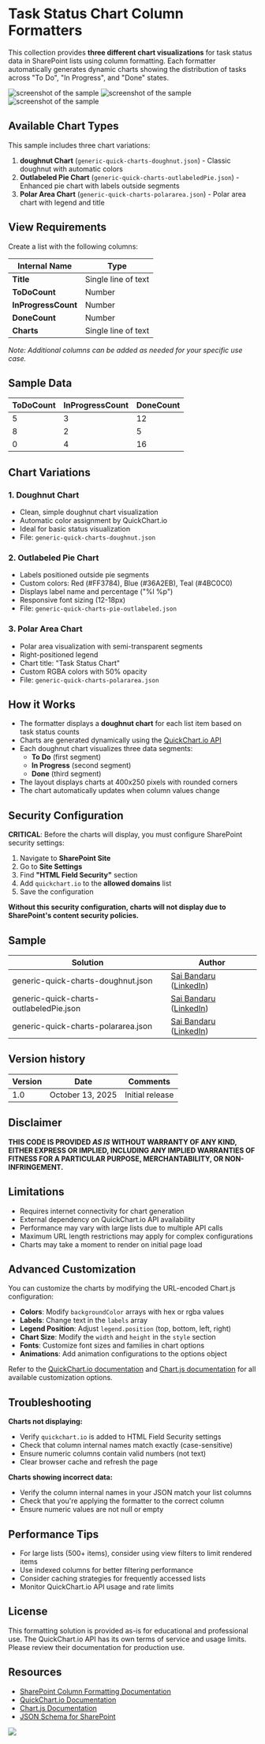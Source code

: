 # Task Status Chart Column Formatters

This collection provides **three different chart visualizations** for task status data in SharePoint lists using column formatting. Each formatter automatically generates dynamic charts showing the distribution of tasks across "To Do", "In Progress", and "Done" states.

![screenshot of the sample](./assets/doughnut.png)
![screenshot of the sample](./assets/outlabeledpie.png)
![screenshot of the sample](./assets/polar.png)

## Available Chart Types

This sample includes three chart variations:

1. **doughnut Chart** (`generic-quick-charts-doughnut.json`) - Classic doughnut with automatic colors
2. **Outlabeled Pie Chart** (`generic-quick-charts-outlabeledPie.json`) - Enhanced pie chart with labels outside segments
3. **Polar Area Chart** (`generic-quick-charts-polararea.json`) - Polar area chart with legend and title

## View Requirements

Create a list with the following columns:

| Internal Name        | Type    |
|---------------------|---------|
| **Title**       | Single line of text  |
| **ToDoCount**       | Number  |
| **InProgressCount** | Number  |
| **DoneCount**       | Number  |
| **Charts**       | Single line of text  |

*Note: Additional columns can be added as needed for your specific use case.*

## Sample Data

| ToDoCount | InProgressCount | DoneCount |
|-----------|----------------|-----------|
| 5         | 3              | 12        |
| 8         | 2              | 5         |
| 0         | 4              | 16        |

## Chart Variations

### 1. Doughnut Chart
- Clean, simple doughnut chart visualization
- Automatic color assignment by QuickChart.io
- Ideal for basic status visualization
- File: `generic-quick-charts-doughnut.json`

### 2. Outlabeled Pie Chart
- Labels positioned outside pie segments
- Custom colors: Red (#FF3784), Blue (#36A2EB), Teal (#4BC0C0)
- Displays label name and percentage ("%l %p")
- Responsive font sizing (12-18px)
- File: `generic-quick-charts-pie-outlabeled.json`

### 3. Polar Area Chart
- Polar area visualization with semi-transparent segments
- Right-positioned legend
- Chart title: "Task Status Chart"
- Custom RGBA colors with 50% opacity
- File: `generic-quick-charts-polararea.json`

## How it Works

- The formatter displays a **doughnut chart** for each list item based on task status counts
- Charts are generated dynamically using the [QuickChart.io API](https://quickchart.io/)
- Each doughnut chart visualizes three data segments:
  - **To Do** (first segment)
  - **In Progress** (second segment)
  - **Done** (third segment)
- The layout displays charts at 400x250 pixels with rounded corners
- The chart automatically updates when column values change

## Security Configuration

**CRITICAL**: Before the charts will display, you must configure SharePoint security settings:

1. Navigate to **SharePoint Site**
2. Go to **Site Settings**
3. Find **"HTML Field Security"** section
4. Add `quickchart.io` to the **allowed domains** list
5. Save the configuration

**Without this security configuration, charts will not display due to SharePoint's content security policies.**

## Sample

Solution|Author
--------|---------
generic-quick-charts-doughnut.json | [Sai Bandaru](https://github.com/saiiiiiii) ([LinkedIn](https://www.linkedin.com/in/sai-bandaru-97a946153/))
generic-quick-charts-outlabeledPie.json | [Sai Bandaru](https://github.com/saiiiiiii) ([LinkedIn](https://www.linkedin.com/in/sai-bandaru-97a946153/))
generic-quick-charts-polararea.json | [Sai Bandaru](https://github.com/saiiiiiii) ([LinkedIn](https://www.linkedin.com/in/sai-bandaru-97a946153/))

## Version history

Version|Date|Comments
-------|----|--------
1.0|October 13, 2025|Initial release

## Disclaimer
**THIS CODE IS PROVIDED *AS IS* WITHOUT WARRANTY OF ANY KIND, EITHER EXPRESS OR IMPLIED, INCLUDING ANY IMPLIED WARRANTIES OF FITNESS FOR A PARTICULAR PURPOSE, MERCHANTABILITY, OR NON-INFRINGEMENT.**

## Limitations
- Requires internet connectivity for chart generation
- External dependency on QuickChart.io API availability
- Performance may vary with large lists due to multiple API calls
- Maximum URL length restrictions may apply for complex configurations
- Charts may take a moment to render on initial page load

## Advanced Customization

You can customize the charts by modifying the URL-encoded Chart.js configuration:

- **Colors**: Modify `backgroundColor` arrays with hex or rgba values
- **Labels**: Change text in the `labels` array
- **Legend Position**: Adjust `legend.position` (top, bottom, left, right)
- **Chart Size**: Modify the `width` and `height` in the `style` section
- **Fonts**: Customize font sizes and families in chart options
- **Animations**: Add animation configurations to the options object

Refer to the [QuickChart.io documentation](https://quickchart.io/documentation/) and [Chart.js documentation](https://www.chartjs.org/docs/) for all available customization options.

## Troubleshooting

**Charts not displaying:**
- Verify `quickchart.io` is added to HTML Field Security settings
- Check that column internal names match exactly (case-sensitive)
- Ensure numeric columns contain valid numbers (not text)
- Clear browser cache and refresh the page

**Charts showing incorrect data:**
- Verify the column internal names in your JSON match your list columns
- Check that you're applying the formatter to the correct column
- Ensure numeric values are not null or empty

## Performance Tips

- For large lists (500+ items), consider using view filters to limit rendered items
- Use indexed columns for better filtering performance
- Consider caching strategies for frequently accessed lists
- Monitor QuickChart.io API usage and rate limits

## License
This formatting solution is provided as-is for educational and professional use. The QuickChart.io API has its own terms of service and usage limits. Please review their documentation for production use.

## Resources
- [SharePoint Column Formatting Documentation](https://docs.microsoft.com/en-us/sharepoint/dev/declarative-customization/column-formatting)
- [QuickChart.io Documentation](https://quickchart.io/documentation/)
- [Chart.js Documentation](https://www.chartjs.org/docs/)
- [JSON Schema for SharePoint](https://developer.microsoft.com/json-schemas/sp/v2/column-formatting.schema.json)

<img src="https://pnptelemetry.azurewebsites.net/list-formatting/column-samples/generic-quick-charts-io" />